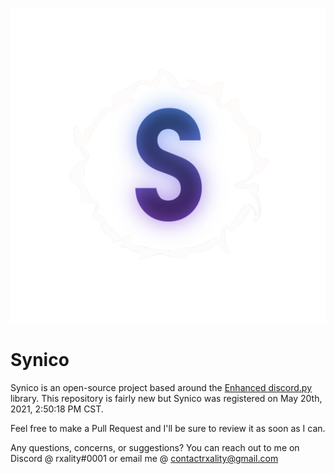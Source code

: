 ![Icon](/assets/images/icon.png)

# Synico

Synico is an open-source project based around the [Enhanced discord.py](https://github.com/iDevision/enhanced-discord.py) library. This repository is fairly new but Synico was registered on May 20th, 2021, 2:50:18 PM CST.

Feel free to make a Pull Request and I'll be sure to review it as soon as I can.

Any questions, concerns, or suggestions? You can reach out to me on Discord @ rxality#0001 or email me @ contactrxality@gmail.com
